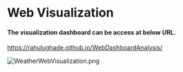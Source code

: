 
# Web Visualization

#### The visualization dashboard can be access at below URL.

https://rahulughade.github.io/WebDashboardAnalysis/

![WeatherWebVisualization.png](attachment:WeatherWebVisualization.png)
